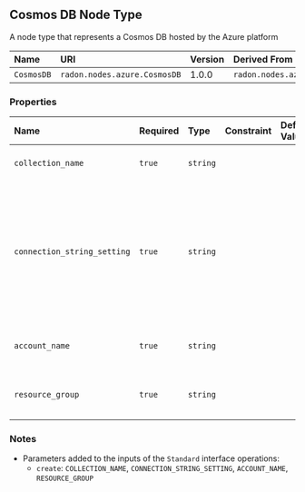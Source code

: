 ## Cosmos DB Node Type

A node type that represents a Cosmos DB hosted by the Azure platform

| Name | URI | Version | Derived From |
|:---- |:--- |:------- |:------------ |
| `CosmosDB` | `radon.nodes.azure.CosmosDB` | 1.0.0 | `radon.nodes.azure.AzureResource` |

### Properties

| Name | Required | Type | Constraint | Default Value | Description |
|:---- |:-------- |:---- |:---------- |:------------- |:----------- |
| `collection_name` | `true` | `string`|   |   | The name of the collection. |
| `connection_string_setting` | `true` | `string` |   |   | The name of an app setting that contains the connection string used to connect to the Azure Cosmos DB account. |
| `account_name` | `true` | `string` |  |   | The Azure Cosmos account name. |
| `resource_group` | `true` | `string` |   |   | The name of the resource group. |

### Notes

* Parameters added to the inputs of the `Standard` interface operations:
    * `create`: `COLLECTION_NAME`, `CONNECTION_STRING_SETTING`, `ACCOUNT_NAME`, `RESOURCE_GROUP`
